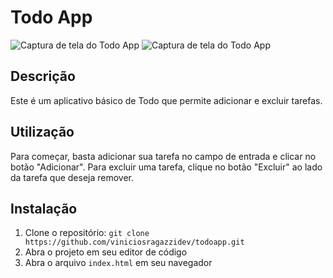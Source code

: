# Todo App

![Captura de tela do Todo App](![image](https://user-images.githubusercontent.com/125518719/221220338-675fc078-475b-4ccb-8441-ec3baf48699f.png))
![Captura de tela do Todo App](![image](![image](https://user-images.githubusercontent.com/125518719/221220627-2e19868b-b3f1-4dd2-b7c3-07e396eb7b9c.png)))


## Descrição

Este é um aplicativo básico de Todo que permite adicionar e excluir tarefas.

## Utilização

Para começar, basta adicionar sua tarefa no campo de entrada e clicar no botão "Adicionar". Para excluir uma tarefa, clique no botão "Excluir" ao lado da tarefa que deseja remover.

## Instalação

1. Clone o repositório: `git clone https://github.com/viniciosragazzidev/todoapp.git`
2. Abra o projeto em seu editor de código
3. Abra o arquivo `index.html` em seu navegador
